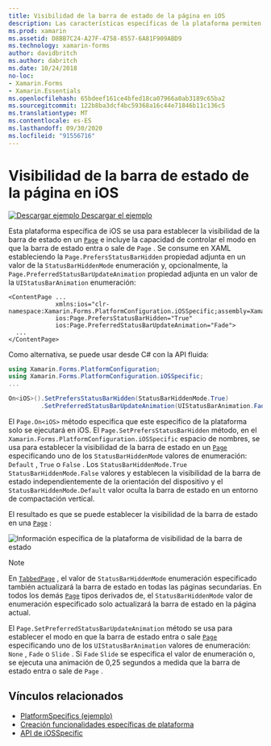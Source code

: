 ```yaml
---
title: Visibilidad de la barra de estado de la página en iOS
description: Las características específicas de la plataforma permiten consumir funcionalidad que solo está disponible en una plataforma específica, sin necesidad de implementar representadores o efectos personalizados. En este artículo se explica cómo consumir el específico de la plataforma iOS que establece la visibilidad de la barra de estado en una página.
ms.prod: xamarin
ms.assetid: D8BB7C24-A27F-4758-8557-6A81F909ABD9
ms.technology: xamarin-forms
author: davidbritch
ms.author: dabritch
ms.date: 10/24/2018
no-loc:
- Xamarin.Forms
- Xamarin.Essentials
ms.openlocfilehash: 65bdeef161ce4bfed18ca07966a0ab3189c65ba2
ms.sourcegitcommit: 122b8ba3dcf4bc59368a16c44e71846b11c136c5
ms.translationtype: MT
ms.contentlocale: es-ES
ms.lasthandoff: 09/30/2020
ms.locfileid: "91556716"
---
```

# <a name="page-status-bar-visibility-on-ios"></a>Visibilidad de la barra de estado de la página en iOS

[![Descargar ejemplo](~/media/shared/download.png) Descargar el ejemplo](https://docs.microsoft.com/samples/xamarin/xamarin-forms-samples/userinterface-platformspecifics)

Esta plataforma específica de iOS se usa para establecer la visibilidad de la barra de estado en un [`Page`](xref:Xamarin.Forms.Page) e incluye la capacidad de controlar el modo en que la barra de estado entra o sale de `Page` . Se consume en XAML estableciendo la `Page.PrefersStatusBarHidden` propiedad adjunta en un valor de la `StatusBarHiddenMode` enumeración y, opcionalmente, la `Page.PreferredStatusBarUpdateAnimation` propiedad adjunta en un valor de la `UIStatusBarAnimation` enumeración:

```xaml
<ContentPage ...
             xmlns:ios="clr-namespace:Xamarin.Forms.PlatformConfiguration.iOSSpecific;assembly=Xamarin.Forms.Core"
             ios:Page.PrefersStatusBarHidden="True"
             ios:Page.PreferredStatusBarUpdateAnimation="Fade">
  ...
</ContentPage>
```

Como alternativa, se puede usar desde C# con la API fluida:

```csharp
using Xamarin.Forms.PlatformConfiguration;
using Xamarin.Forms.PlatformConfiguration.iOSSpecific;
...

On<iOS>().SetPrefersStatusBarHidden(StatusBarHiddenMode.True)
         .SetPreferredStatusBarUpdateAnimation(UIStatusBarAnimation.Fade);
```

El `Page.On<iOS>` método especifica que este específico de la plataforma solo se ejecutará en iOS. El `Page.SetPrefersStatusBarHidden` método, en el `Xamarin.Forms.PlatformConfiguration.iOSSpecific` espacio de nombres, se usa para establecer la visibilidad de la barra de estado en un [`Page`](xref:Xamarin.Forms.Page) especificando uno de los `StatusBarHiddenMode` valores de enumeración: `Default` , `True` o `False` . Los `StatusBarHiddenMode.True` `StatusBarHiddenMode.False` valores y establecen la visibilidad de la barra de estado independientemente de la orientación del dispositivo y el `StatusBarHiddenMode.Default` valor oculta la barra de estado en un entorno de compactación vertical.

El resultado es que se puede establecer la visibilidad de la barra de estado en una [`Page`](xref:Xamarin.Forms.Page) :

![Información específica de la plataforma de visibilidad de la barra de estado](page-status-bar-visibility-images/hide-status-bar.png)

> [!NOTE]
> En [`TabbedPage`](xref:Xamarin.Forms.TabbedPage) , el valor de `StatusBarHiddenMode` enumeración especificado también actualizará la barra de estado en todas las páginas secundarias. En todos los demás [`Page`](xref:Xamarin.Forms.Page) tipos derivados de, el `StatusBarHiddenMode` valor de enumeración especificado solo actualizará la barra de estado en la página actual.

El `Page.SetPreferredStatusBarUpdateAnimation` método se usa para establecer el modo en que la barra de estado entra o sale [`Page`](xref:Xamarin.Forms.Page) especificando uno de los `UIStatusBarAnimation` valores de enumeración: `None` , `Fade` o `Slide` . Si `Fade` `Slide` se especifica el valor de enumeración o, se ejecuta una animación de 0,25 segundos a medida que la barra de estado entra o sale de `Page` .

## <a name="related-links"></a>Vínculos relacionados

- [PlatformSpecifics (ejemplo)](/samples/xamarin/xamarin-forms-samples/userinterface-platformspecifics)
- [Creación funcionalidades específicas de plataforma](~/xamarin-forms/platform/platform-specifics/index.md#creating-platform-specifics)
- [API de iOSSpecific](xref:Xamarin.Forms.PlatformConfiguration.iOSSpecific)